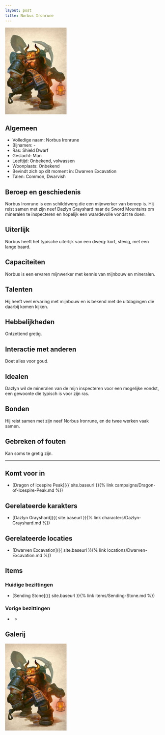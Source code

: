 ```yaml
---
layout: post
title: Norbus Ironrune
---
```


<img src="../images/Norbus Ironrune.jpeg" alt="Norbus Ironrune" width=200>

## Algemeen
* Volledige naam: Norbus Ironrune
* Bijnamen: -
* Ras: Shield Dwarf
* Geslacht: Man
* Leeftijd: Onbekend, volwassen
* Woonplaats: Onbekend
* Bevindt zich op dit moment in: Dwarven Excavation
* Talen: Common, Dwarvish

## Beroep en geschiedenis
Norbus Ironrune is een schilddwerg die een mijnwerker van beroep is. Hij reist samen met zijn neef Dazlyn Grayshard naar de Sword Mountains om mineralen te inspecteren en hopelijk een waardevolle vondst te doen.

## Uiterlijk
Norbus heeft het typische uiterlijk van een dwerg: kort, stevig, met een lange baard.

## Capaciteiten
Norbus is een ervaren mijnwerker met kennis van mijnbouw en mineralen.

## Talenten
Hij heeft veel ervaring met mijnbouw en is bekend met de uitdagingen die daarbij komen kijken.

## Hebbelijkheden
Ontzettend gretig.

## Interactie met anderen
Doet alles voor goud.

## Idealen
Dazlyn wil de mineralen van de mijn inspecteren voor een mogelijke vondst, een gewoonte die typisch is voor zijn ras.

## Bonden
Hij reist samen met zijn neef Norbus Ironrune, en de twee werken vaak samen.

## Gebreken of fouten
Kan soms te gretig zijn.

---

## Komt voor in
* [Dragon of Icespire Peak]({{ site.baseurl }}{% link campaigns/Dragon-of-Icespire-Peak.md %})

## Gerelateerde karakters
* [Dazlyn Grayshard]({{ site.baseurl }}{% link characters/Dazlyn-Grayshard.md %})

## Gerelateerde locaties
* [Dwarven Excavation]({{ site.baseurl }}{% link locations/Dwarven-Excavation.md %})

## Items

### Huidige bezittingen
* [Sending Stone]({{ site.baseurl }}{% link items/Sending-Stone.md %})

### Vorige bezittingen
* -

## Galerij
<img src="../images/Norbus Ironrune.jpeg" alt="Norbus Ironrune" width=200>
